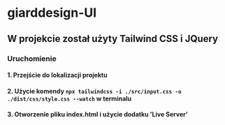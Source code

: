 # giarddesign-UI

## W projekcie został użyty Tailwind CSS i JQuery

### Uruchomienie

#### 1. Przejście do lokalizacji projektu
#### 2. Użycie komendy ```npx tailwindcss -i ./src/input.css -o ./dist/css/style.css --watch``` w terminalu
#### 3. Otworzenie pliku index.html i użycie dodatku 'Live Server'
